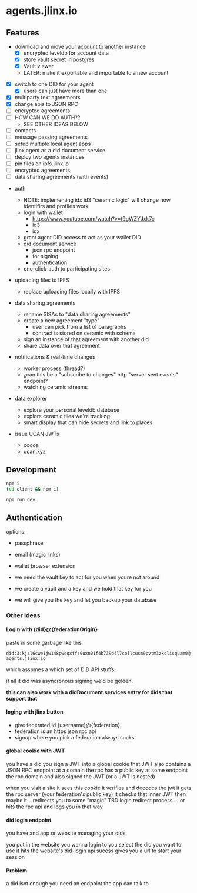# agents.jlinx.io

## Features

- download and move your account to another instance
  - [x] encrypted leveldb for account data
  - [x] store vault secret in postgres
  - [x] Vault viewer
  - LATER: make it exportable and importable to a new account

- [x] switch to one DID for your agent
  - [x] users can just have more than one

- [x] multiparty text agreements
- [x] change apis to JSON RPC
- [ ] encrypted agreements 
- [ ] HOW CAN WE DO AUTH??
  -  SEE OTHER IDEAS BELOW 
- [ ] contacts
- [ ] message passing agreements
- [ ] setup multiple local agent apps
- [ ] jlinx agent as a did document service
- [ ] deploy two agents instances
- [ ] pin files on ipfs.jlinx.io
- [ ] encrypted agreements 
- [ ] data sharing agreements (with events)

- auth
  - NOTE: implementing idx id3 "ceramic logic" will change how identifirs and profiles work
  - login with wallet
    - https://www.youtube.com/watch?v=t9gWZYJxk7c
    - id3
    - idx
  - grant agent DID access to act as your wallet DID
  - did document service
    - json rpc endpoint
    - for signing
    - authentication
  - one-click-auth to participating sites

- uploading files to IPFS
  - replace uploading files locally with IPFS

- data sharing agreements
  - rename SISAs to "data sharing agreements"
  - create a new agreement "type"
    - user can pick from a list of paragraphs
    - contract is stored on ceramic with schema
  - sign an instance of that agreement with another did
  - share data over that agreement

- notifications & real-time changes
  - worker process (thread?)
  - ¿can this be a "subscribe to changes" http "server sent events" endpoint?
  - watching ceramic streams

- data explorer
  - explore your personal leveldb database
  - explore ceramic tiles we're tracking
  - smart display that can hide secrets and link to places

- issue UCAN JWTs
  - cocoa
  - ucan.xyz


## Development

```bash
npm i
(cd client && npm i)
```


```
npm run dev
```


## Authentication

options: 
- passphrase
- email (magic links)
- wallet browser extension

- we need the vault key to act for you when youre not around
- we create a vault and a key and we hold that key for you
- we will give you the key and let you backup your database


### Other Ideas

#### Login with {did}@{federationOrigin}

paste in some garbage like this

`did:3:kjzl6cwe1jw148pweqxffz9uxn01f4b739b4l7collcusm9pvtm3zkclisquam0@agents.jlinx.io`

which assumes a which set of DID API stuffs.

if all it did was asyncronous signing we'd be golden.

**this can also work with a didDocument.services entry for dids that support that**

#### loging with jlinx button
  - give federated id {username}@{federation}
  - federation is an https json rpc api
  - signup where you pick a federation always sucks

#### global cookie with JWT

you have a did
you sign a JWT into a global cookie
that JWT also contains a JSON RPC endpoint at a domain
the rpc has a public key at some endpoint
the rpc domain and also signed the JWT (or a JWT is nested)

when you visit a site
it sees this cookie
it verifies and decodes the jwt
it gets the rpc server (your federation's public key)
it checks that inner JWT
then maybe it
  …redirects you to some "magic" TBD login redirect process
  … or hits the rpc api and logs you in that way

#### did login endpoint

you have and app or website managing your dids

you put in the website you wanna login to
you select the did you want to use
it hits the website's did-login api 
sucess gives you a url to start your session




#### Problem

a did isnt enough
you need an endpoint the app can talk to


